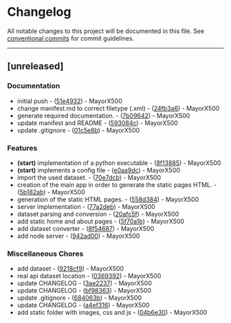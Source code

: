# Changelog

All notable changes to this project will be documented in this file. See [conventional commits](https://www.conventionalcommits.org/) for commit guidelines.

---
## [unreleased]

### Documentation

- initial push - ([51e4932](https://github.com/MayorX500/EngWeb2024/commit/51e493270949864064d52066204060e30ab41781)) - MayorX500
- change manifest.md to correct filetype (.xml) - ([24fb3a6](https://github.com/MayorX500/EngWeb2024/commit/24fb3a63b63be3852e28f5569bf2365d799ce178)) - MayorX500
- generate required documentation. - ([7b09642](https://github.com/MayorX500/EngWeb2024/commit/7b096421cb71b682191c8a56eae2be08959f97d1)) - MayorX500
- update manifest and README - ([593084c](https://github.com/MayorX500/EngWeb2024/commit/593084c5ddd3a3842eae123a0f3d4d3650b254f8)) - MayorX500
- update .gitignore - ([01c5e8b](https://github.com/MayorX500/EngWeb2024/commit/01c5e8ba167f99ec5e1bbc728aedb7225b311c40)) - MayorX500

### Features

- **(start)** implementation of a python executable - ([8f13885](https://github.com/MayorX500/EngWeb2024/commit/8f13885061fa2041fb753f3abcb96b4d22abccd5)) - MayorX500
- **(start)** implements a config file - ([e0aa9dc](https://github.com/MayorX500/EngWeb2024/commit/e0aa9dc235c2f9dfd2781143097c8ce4ab1d0922)) - MayorX500
- import the used dataset. - ([70e7dcb](https://github.com/MayorX500/EngWeb2024/commit/70e7dcbb106000cf0d830ed35b45d0886b83ee12)) - MayorX500
- creation of the main app in order to generate the static pages HTML. - ([5b182ab](https://github.com/MayorX500/EngWeb2024/commit/5b182abdf31d3fe3b377646c87787c0ac8191df3)) - MayorX500
- generation of the static HTML pages. - ([558d384](https://github.com/MayorX500/EngWeb2024/commit/558d384b188f5b4e519238600d5c96e2ca313e3b)) - MayorX500
- server implementation - ([77a2deb](https://github.com/MayorX500/EngWeb2024/commit/77a2deb200cba17707f1dcdacc4ef9751c10133e)) - MayorX500
- dataset parsing and conversion - ([20afc5f](https://github.com/MayorX500/EngWeb2024/commit/20afc5f96f98ff81fabc28d660db40ade4f35136)) - MayorX500
- add static home and about pages - ([5f70a1b](https://github.com/MayorX500/EngWeb2024/commit/5f70a1b6175476a52a1edc32cd3a946cc6ff4393)) - MayorX500
- add dataset converter - ([8f54687](https://github.com/MayorX500/EngWeb2024/commit/8f5468769cf7ba0616eaf5f94b539da4552e848b)) - MayorX500
- add node server - ([942ad00](https://github.com/MayorX500/EngWeb2024/commit/942ad00c07bd2344d95f7df0a7df6971005a6e71)) - MayorX500

### Miscellaneous Chores

- add dataset - ([9218cf9](https://github.com/MayorX500/EngWeb2024/commit/9218cf967ce88b2695aa788939808c40482282e0)) - MayorX500
- real api dataset location - ([0369392](https://github.com/MayorX500/EngWeb2024/commit/036939208614bbfe334d4883ce9a3d8e697c9fd0)) - MayorX500
- update CHANGELOG - ([3ae2237](https://github.com/MayorX500/EngWeb2024/commit/3ae22376f17ad2145209d6aac89b58dcc4d18dac)) - MayorX500
- update CHANGELOG - ([bf98363](https://github.com/MayorX500/EngWeb2024/commit/bf983639e45da6d8f44fb68cbbfa4db72d40ce6d)) - MayorX500
- update .gitignore - ([684063b](https://github.com/MayorX500/EngWeb2024/commit/684063bbe1fb73d1e191399df02aa54ceb359fc1)) - MayorX500
- update CHANGELOG - ([a4ef316](https://github.com/MayorX500/EngWeb2024/commit/a4ef316edf5c46c0522b3e91f9b28cfb3b490ceb)) - MayorX500
- add static folder with images, css and js - ([04b6e30](https://github.com/MayorX500/EngWeb2024/commit/04b6e301a8199d65b4ce7a73e091db420594cab6)) - MayorX500

<!-- generated by git-cliff -->
